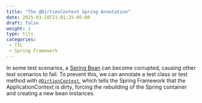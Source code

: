 ```yaml
---
title: "The @DirtiesContext Spring Annotation"
date: 2025-03-28T21:01:25-05:00
draft: false
weight: 1
type: tils
categories:
 - TIL
 - Spring Framework
---
```


In some test scenarios, a [Spring Bean](content/Working%20with%20Beans%20in%20Spring%20Framework.md) can become corrupted, causing other test scenarios to fail. To prevent this, we can annotate a test class or test method with [`@DirtiesContext`](https://docs.spring.io/spring-framework/reference/testing/annotations/integration-spring/annotation-dirtiescontext.html), which tells the Spring Framework that the ApplicationContext is dirty, forcing the rebuilding of the Spring container and creating a new bean instances.